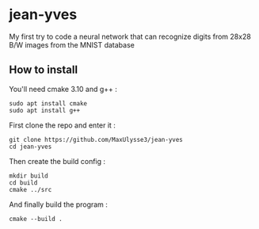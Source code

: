 # jean-yves
My first try to code a neural network that can recognize digits from 28x28 B/W images from the MNIST database

## How to install

You'll need cmake 3.10 and g++ :
```
sudo apt install cmake
sudo apt install g++
```
First clone the repo and enter it :
```
git clone https://github.com/MaxUlysse3/jean-yves
cd jean-yves
```
Then create the build config :
```
mkdir build
cd build
cmake ../src
```
And finally build the program :
```
cmake --build .
```
